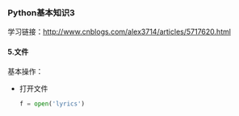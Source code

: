 ### Python基本知识3

学习链接：http://www.cnblogs.com/alex3714/articles/5717620.html

#### 5.文件

基本操作：

- 打开文件

  ```python
  f = open('lyrics')

  ```

  ​